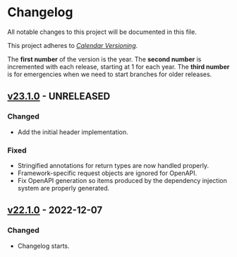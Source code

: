 # Changelog

All notable changes to this project will be documented in this file.

This project adheres to [_Calendar Versioning_](https://calver.org/).

The **first number** of the version is the year.
The **second number** is incremented with each release, starting at 1 for each year.
The **third number** is for emergencies when we need to start branches for older releases.

<!-- changelog follows -->

## [v23.1.0](https://github.com/tinche/uapi/compare/v22.1.0...HEAD) - UNRELEASED

### Changed

- Add the initial header implementation.

### Fixed

- Stringified annotations for return types are now handled properly.
- Framework-specific request objects are ignored for OpenAPI.
- Fix OpenAPI generation so items produced by the dependency injection system are properly generated.

## [v22.1.0](https://github.com/tinche/uapi/compare/63cd8336f229f3a007f8fce7e9791b22abaf75d9...v22.1.0) - 2022-12-07

### Changed

- Changelog starts.
